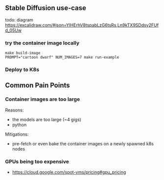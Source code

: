 ## Stable Diffusion use-case

todo: diagram
https://excalidraw.com/#json=YIHErhV8tspabLzG6tsRs,Ln9kTX9SDdsy2FUfd_05Uw

### try the container image locally

```
make build-image
PROMPT="cartoon dwarf" NUM_IMAGES=7 make run-example
```

### Deploy to K8s


## Common Pain Points

### Container images are too large

Reasons:
- the models are too large (~4 gigs)
- python

Mitigations:
- pre-fetch or even bake the container images on a newly spawned k8s nodes

### GPUs being too expensive
- https://cloud.google.com/spot-vms/pricing#gpu_pricing
